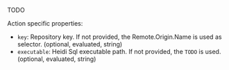 ﻿TODO

Action specific properties:

- `key`: Repository key.
If not provided, the Remote.Origin.Name is used as selector. (optional, evaluated, string)
- `executable`: Heidi Sql executable path. If not provided, the `TODO` is used. (optional, evaluated, string)
